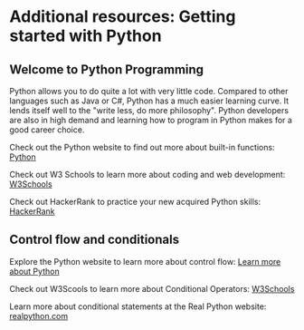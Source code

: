 # Additional resources: Getting started with Python

## Welcome to Python Programming

Python allows you to do quite a lot with very little code. Compared to other languages such as Java or C#, Python has a much easier learning curve. It lends itself well to the "write less, do more philosophy". Python developers are also in high demand and learning how to program in Python makes for a good career choice.

Check out the Python website to find out more about built-in functions: [Python](https://docs.python.org/3/library/functions.html)

Check out W3 Schools to learn more about coding and web development: [W3Schools](https://www.w3schools.com/python/default.asp)

Check out HackerRank to practice your new acquired Python skills: [HackerRank](https://www.hackerrank.com/domains/python)

## Control flow and conditionals

Explore the Python website to learn more about control flow: [Learn more about Python](https://docs.python.org/3/tutorial/controlflow.html)

Check out W3Scools to learn more about Conditional Operators: [W3Schools](https://www.w3schools.in/what-is-conditional-operator)

Learn more about conditional statements at the Real Python website: [realpython.com](https://realpython.com/python-conditional-statements/)
